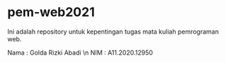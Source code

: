 # pem-web2021
Ini adalah repository untuk kepentingan tugas mata kuliah pemrograman web.

Nama  : Golda Rizki Abadi \n
NIM   : A11.2020.12950
